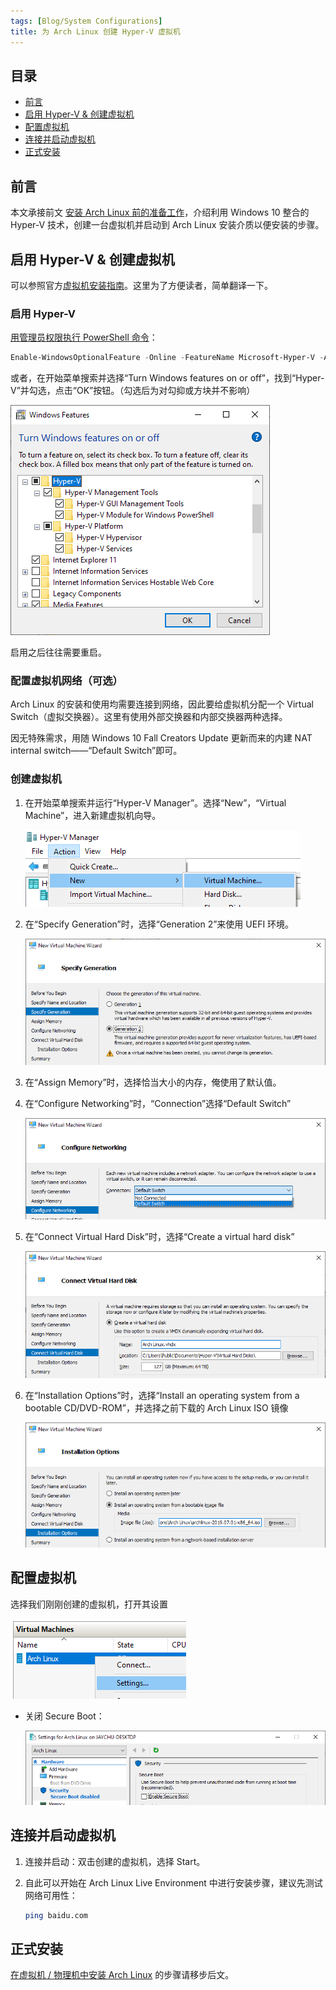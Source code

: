 ```yaml
---
tags: [Blog/System Configurations]
title: 为 Arch Linux 创建 Hyper-V 虚拟机
---
```


## 目录 <!-- omit in toc -->

- [前言](#前言)
- [启用 Hyper-V & 创建虚拟机](#启用-hyper-v--创建虚拟机)
- [配置虚拟机](#配置虚拟机)
- [连接并启动虚拟机](#连接并启动虚拟机)
- [正式安装](#正式安装)

## 前言

本文承接前文 [安装 Arch Linux 前的准备工作](prepare-to-install-arch.md)，介绍利用 Windows 10 整合的 Hyper-V 技术，创建一台虚拟机并启动到 Arch Linux 安装介质以便安装的步骤。

## 启用 Hyper-V & 创建虚拟机

可以参照官方[虚拟机安装指南](https://wiki.archlinux.org/index.php/Hyper-V)。这里为了方便读者，简单翻译一下。

### 启用 Hyper-V

[用管理员权限执行 PowerShell 命令](https://docs.microsoft.com/en-us/virtualization/hyper-v-on-windows/quick-start/enable-hyper-v#enable-hyper-v-using-powershell)：

```powershell
Enable-WindowsOptionalFeature -Online -FeatureName Microsoft-Hyper-V -All
```

或者，在开始菜单搜索并选择“Turn Windows features on or off”，找到“Hyper-V”并勾选，点击“OK”按钮。（勾选后为对勾抑或方块并不影响）

![启用 Hyper-V](../attachments/enable-hyper-v.png)

启用之后往往需要重启。

### 配置虚拟机网络（可选）

Arch Linux 的安装和使用均需要连接到网络，因此要给虚拟机分配一个 Virtual Switch（虚拟交换器）。这里有使用外部交换器和内部交换器两种选择。

因无特殊需求，用随 Windows 10 Fall Creators Update 更新而来的内建 NAT internal switch——“Default Switch”即可。

### 创建虚拟机

1. 在开始菜单搜索并运行“Hyper-V Manager”。选择“New”，“Virtual Machine”，进入新建虚拟机向导。

   ![新建虚拟机](../attachments/new-virtual-machine.png)

2. 在“Specify Generation”时，选择“Generation 2”来使用 UEFI 环境。

   ![选择 Generation 2](../attachments/specify-generation-2.png)

3. 在“Assign Memory”时，选择恰当大小的内存，俺使用了默认值。

4. 在“Configure Networking”时，“Connection”选择“Default Switch”

   ![图片](../attachments/choose-default-switch.png)

5. 在“Connect Virtual Hard Disk”时，选择“Create a virtual hard disk”

   ![创建 VHD](../attachments/create-a-virtual-hard-disk.png)

6. 在“Installation Options”时，选择“Install an operating system from a bootable CD/DVD-ROM”，并选择之前下载的 Arch Linux ISO 镜像

   ![选择安装镜像](../attachments/choose-installation-image-file.png)

## 配置虚拟机

选择我们刚刚创建的虚拟机，打开其设置

![打开虚拟机设置](../attachments/open-virtual-machine-settings.png)

- 关闭 Secure Boot：

  ![关闭 Secure Boot](../attachments/virtual-machine-disable-secure-boot.png)

## 连接并启动虚拟机

1. 连接并启动：双击创建的虚拟机，选择 Start。

2. 自此可以开始在 Arch Linux Live Environment 中进行安装步骤，建议先测试网络可用性：

   ```bash
   ping baidu.com
   ```

## 正式安装

[在虚拟机 / 物理机中安装 Arch Linux](install-arch-on-laptop-and-vm.md) 的步骤请移步后文。
